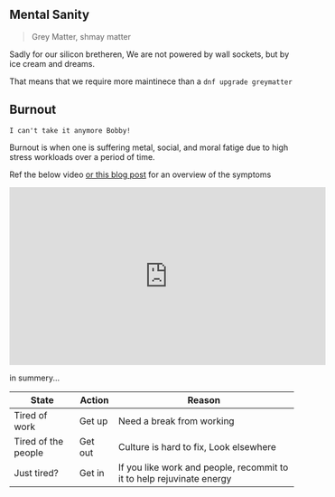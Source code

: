 ## Mental Sanity

> Grey Matter, shmay matter

Sadly for our silicon bretheren, We are not powered by wall sockets, but by ice cream and dreams.

That means that we require more maintinece than a `dnf upgrade greymatter`


## Burnout

```I can't take it anymore Bobby!```

Burnout is when one is suffering metal, social, and moral fatige due to high stress workloads over a period of time.

Ref the below video [or this blog post](https://www.redhat.com/sysadmin/burnout-and-getting-past-it) for an overview of the symptoms

<iframe width="560" height="315" src="https://www.youtube.com/embed/hrdUJwfazJY" frameborder="0" allow="accelerometer; autoplay; encrypted-media; gyroscope; picture-in-picture" allowfullscreen></iframe>

in summery...

| State               | Action  | Reason                                                                |
| ------------------- | ------- | --------------------------------------------------------------------- |
| Tired of work       | Get up  | Need a break from working                                             |
| Tired of the people | Get out | Culture is hard to fix, Look elsewhere                                |
| Just tired?         | Get in  | If you like work and people, recommit to it to help rejuvinate energy |



